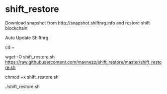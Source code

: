 # shift_restore
Download snapshot from http://snapshot.shiftnrg.info and restore shift blockchain

Auto Update Shiftnrg

cd ~

wget -O shift_restore.sh https://raw.githubusercontent.com/mavnezz/shift_restore/master/shift_restore.sh

chmod +x shift_restore.sh

./shift_restore.sh
